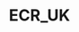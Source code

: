 ---
title: ECR_UK
crosslinks:
- ecigclassifiedsuk
- electronic_cigarette
- DIY_eJuice
- ecr_eu
- Vaping
- diy_ejuice
- AMAAggregator
- VapeBargainsUK
- Canadian_ecigarette
- matt
---